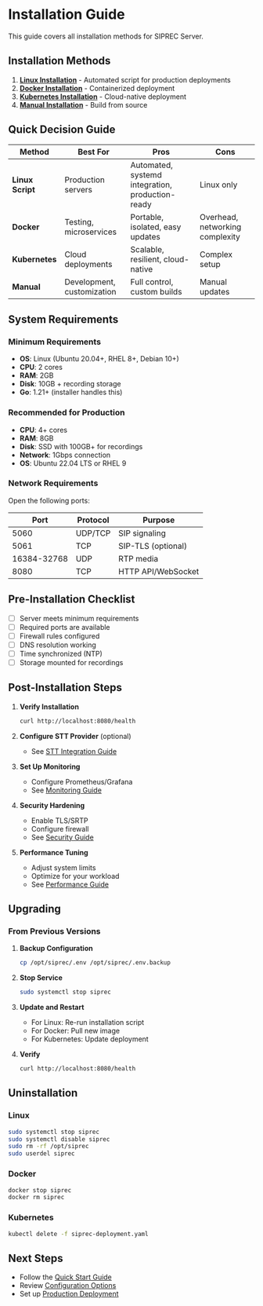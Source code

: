 # Installation Guide

This guide covers all installation methods for SIPREC Server.

## Installation Methods

1. **[Linux Installation](LINUX.md)** - Automated script for production deployments
2. **[Docker Installation](DOCKER.md)** - Containerized deployment
3. **[Kubernetes Installation](KUBERNETES.md)** - Cloud-native deployment
4. **[Manual Installation](MANUAL.md)** - Build from source

## Quick Decision Guide

| Method | Best For | Pros | Cons |
|--------|----------|------|------|
| **Linux Script** | Production servers | Automated, systemd integration, production-ready | Linux only |
| **Docker** | Testing, microservices | Portable, isolated, easy updates | Overhead, networking complexity |
| **Kubernetes** | Cloud deployments | Scalable, resilient, cloud-native | Complex setup |
| **Manual** | Development, customization | Full control, custom builds | Manual updates |

## System Requirements

### Minimum Requirements
- **OS**: Linux (Ubuntu 20.04+, RHEL 8+, Debian 10+)
- **CPU**: 2 cores
- **RAM**: 2GB
- **Disk**: 10GB + recording storage
- **Go**: 1.21+ (installer handles this)

### Recommended for Production
- **CPU**: 4+ cores
- **RAM**: 8GB
- **Disk**: SSD with 100GB+ for recordings
- **Network**: 1Gbps connection
- **OS**: Ubuntu 22.04 LTS or RHEL 9

### Network Requirements

Open the following ports:

| Port | Protocol | Purpose |
|------|----------|---------|
| 5060 | UDP/TCP | SIP signaling |
| 5061 | TCP | SIP-TLS (optional) |
| 16384-32768 | UDP | RTP media |
| 8080 | TCP | HTTP API/WebSocket |

## Pre-Installation Checklist

- [ ] Server meets minimum requirements
- [ ] Required ports are available
- [ ] Firewall rules configured
- [ ] DNS resolution working
- [ ] Time synchronized (NTP)
- [ ] Storage mounted for recordings

## Post-Installation Steps

1. **Verify Installation**
   ```bash
   curl http://localhost:8080/health
   ```

2. **Configure STT Provider** (optional)
   - See [STT Integration Guide](../features/STT_INTEGRATION.md)

3. **Set Up Monitoring**
   - Configure Prometheus/Grafana
   - See [Monitoring Guide](../operations/MONITORING.md)

4. **Security Hardening**
   - Enable TLS/SRTP
   - Configure firewall
   - See [Security Guide](../security/README.md)

5. **Performance Tuning**
   - Adjust system limits
   - Optimize for your workload
   - See [Performance Guide](../operations/PERFORMANCE_TUNING.md)

## Upgrading

### From Previous Versions

1. **Backup Configuration**
   ```bash
   cp /opt/siprec/.env /opt/siprec/.env.backup
   ```

2. **Stop Service**
   ```bash
   sudo systemctl stop siprec
   ```

3. **Update and Restart**
   - For Linux: Re-run installation script
   - For Docker: Pull new image
   - For Kubernetes: Update deployment

4. **Verify**
   ```bash
   curl http://localhost:8080/health
   ```

## Uninstallation

### Linux
```bash
sudo systemctl stop siprec
sudo systemctl disable siprec
sudo rm -rf /opt/siprec
sudo userdel siprec
```

### Docker
```bash
docker stop siprec
docker rm siprec
```

### Kubernetes
```bash
kubectl delete -f siprec-deployment.yaml
```

## Next Steps

- Follow the [Quick Start Guide](../getting-started/QUICK_START.md)
- Review [Configuration Options](../configuration/README.md)
- Set up [Production Deployment](../operations/PRODUCTION_DEPLOYMENT.md)